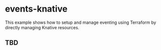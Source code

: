 # events-knative

This example shows how to setup and manage eventing using Terraform by directly
managing Knative resources.

## TBD
